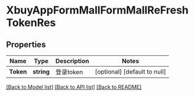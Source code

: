 # XbuyAppFormMallFormMallReFreshTokenRes

## Properties
Name | Type | Description | Notes
------------ | ------------- | ------------- | -------------
**Token** | **string** | 登录token | [optional] [default to null]

[[Back to Model list]](../README.md#documentation-for-models) [[Back to API list]](../README.md#documentation-for-api-endpoints) [[Back to README]](../README.md)

